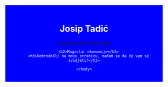 <html>
    <head>
        <meta charset="UTF-8">
        <title>Josip Tadić</title>
        <title>Gumbi</title>
        <style>
        .naslov {
            background-color: blue;
            color: white;
            padding: 20px;
            text-align: center;
        }
        .gumb-contains {
            display: flex;
            flex-direction: column;
            align-items: center;
            margin-top: 30px;
        }
            .gumb {
            width: 150px;
            height: 150px;
            background-color: #007BFF;
            color: white;
            font-size: 16px;
            margin: 10px;
            border: none;
            border-radius: 10px;
            cursor: pointer;
            transition: background-color 0.3s;
        }
            .gumb: hover {
            background-color: #0056b3;
        }
        </style>
    </head>
    <body>
        <div class="naslov">
            <h1>Josip Tadić</h1>
        <div class="gumb-container">
            <a href="zivotopis.pdf><button class="gumb">Zivotopis</button></a>
            <a href="dok1.pdf><button class="gumb">dok1</button></a>
            <a href="dok2.pdf><button class="gumb">dok2</button></a>
            <a href="dok3.pdf><button class="gumb">dok3</button></a>
        </div>
            
        <h2>Magistar ekonomije</h2>
        <h3>Dobrodošli na moju stranicu, nadam se da će vam se svidjeti!</h3>
        
    </body>
<main>
  
</main>

</html>
